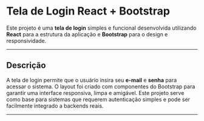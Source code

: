 # Tela de Login React + Bootstrap

Este projeto é uma **tela de login** simples e funcional desenvolvida utilizando **React** para a estrutura da aplicação e **Bootstrap** para o design e responsividade.

---

## Descrição

A tela de login permite que o usuário insira seu **e-mail** e **senha** para acessar o sistema. O layout foi criado com componentes do Bootstrap para garantir uma interface responsiva, limpa e amigável. Este projeto serve como base para sistemas que requerem autenticação simples e pode ser facilmente integrado a backends reais.

---

